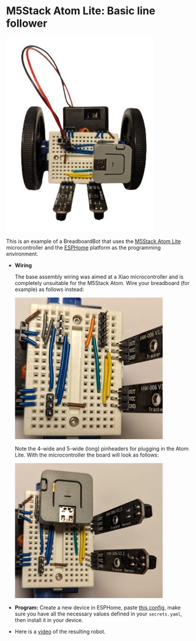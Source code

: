 # M5Stack Atom Lite: Basic line follower

<img src="../img/example-m5stack-atom-lite-linefollower.jpg" width="400"/>

This is an example of a BreadboardBot that uses the [M5Stack Atom Lite](https://shop.m5stack.com/products/atom-lite-esp32-development-kit) microcontroller and the [ESPHome](https://esphome.io/) platform as the programming environment.


* **Wiring**

  The base assembly wiring was aimed at a Xiao microcontroller and is completely unsuitable for the M5Stack Atom. Wire your breadboard (for example) as follows instead:

  ![](../img/example-m5stack-atom-lite-linefollower-wiring-1.jpg)

  Note the 4-wide and 5-wide (long) pinheaders for plugging in the Atom Lite. With the microcontroller the board will look as follows:

  ![](../img/example-m5stack-atom-lite-linefollower-wiring-2.jpg)

* **Program:** Create a new device in ESPHome, paste [this config](https://github.com/konstantint/BreadboardBot/tree/main/code/esphome/m5stack-atom-lite-linefollower.yaml), make sure you have all the necessary values defined in your `secrets.yaml`, then install it in your device.
* Here is a [video](https://youtu.be/XpShH5Vs8lY) of the resulting robot.
